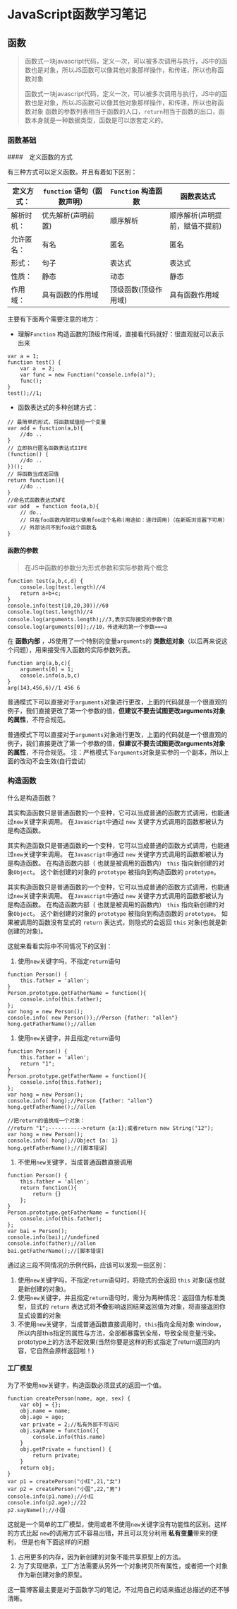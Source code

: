 # JavaScript函数学习笔记

## 函数

> 函数式一块javascript代码，定义一次，可以被多次调用与执行，JS中的函数也是对象，所以JS函数可以像其他对象那样操作，和传递，所以也称函数对象
>
> 函数式一块javascript代码，定义一次，可以被多次调用与执行，JS中的函数也是对象，所以JS函数可以像其他对象那样操作，和传递，所以也称函数对象
> 函数的参数列表相当于函数的人口，`return`相当于函数的出口，函数本身就是一种数据类型，函数是可以嵌套定义的。

### 函数基础

\####　定义函数的方式

有三种方式可以定义函数。并且有着如下区别：

| 定义方式： | `function` 语句（函数声明） | `Function` 构造函数 | 函数表达式            |
| ----- | ------------------- | --------------- | ---------------- |
| 解析时机： | 优先解析(声明前置)          | 顺序解析            | 顺序解析(声明提前，赋值不提前) |
| 允许匿名： | 有名                  | 匿名              | 匿名               |
| 形式：   | 句子                  | 表达式             | 表达式              |
| 性质：   | 静态                  | 动态              | 静态               |
| 作用域：  | 具有函数的作用域            | 顶级函数(顶级作用域)     | 具有函数作用域          |

主要有下面两个需要注意的地方：

- 理解`Function` 构造函数的顶级作用域，直接看代码就好：很直观就可以表示出来

```
var a = 1;
function test() {
    var a  = 2;
    var func = new Function("console.info(a)");
    func();
}
test();//1;
```

- 函数表达式的多种创建方式：

```
// 最简单的形式，将函数赋值给一个变量
var add = function(a,b){
    //do ..
}
// 立即执行匿名函数表达式IIFE
(function() {
    //do ..
})();
// 将函数当成返回值
return function(){
    //do ..
}
//命名式函数表达式NFE
var add  = function foo(a,b){
    // do..
    // 只在foo函数内部可以使用foo这个名称(用途如：递归调用)（在新版浏览器下可用）
    // 外部访问不到foo这个函数名
}
```

#### 函数的参数

> 在JS中函数的参数分为形式参数和实际参数两个概念

```
function test(a,b,c,d) {
    console.log(test.length)//4
    return a+b+c;
}
console.info(test(10,20,30))//60
console.log(test.length)//4
console.log(arguments.length);//3,表示实际接受的参数个数
console.log(arguments[0]);//10，传进来的第一个参数===a
```

在 **函数内部** ，JS使用了一个特别的变量`arguments`的 **类数组对象**（以后再来说这个问题），用来接受传入函数的实际参数列表。

```
function arg(a,b,c){
    arguments[0] = 1;
    console.info(a,b,c)
}
arg(143,456,6)//1 456 6
```

普通模式下可以直接对于`arguments`对象进行更改，上面的代码就是一个很直观的例子，我们直接更改了第一个参数的值，**但建议不要去试图更改arguments对象的属性**，不符合规范。

普通模式下可以直接对于`arguments`对象进行更改，上面的代码就是一个很直观的例子，我们直接更改了第一个参数的值，**但建议不要去试图更改arguments对象的属性**，不符合规范。
注：严格模式下`arguments`对象是实参的一个副本，所以上面的改动不会生效(自行尝试)

### 构造函数

什么是构造函数？

其实构造函数只是普通函数的一个变种，它可以当成普通的函数方式调用，也能通过`new`关键字来调用。 在`Javascript`中通过 `new` 关键字方式调用的函数都被认为是构造函数。

其实构造函数只是普通函数的一个变种，它可以当成普通的函数方式调用，也能通过`new`关键字来调用。 在`Javascript`中通过 `new` 关键字方式调用的函数都被认为是构造函数。
在构造函数内部（ 也就是被调用的函数内） `this` 指向新创建的对象`Object`。 这个新创建的对象的 `prototype` 被指向到构造函数的 `prototype`。

其实构造函数只是普通函数的一个变种，它可以当成普通的函数方式调用，也能通过`new`关键字来调用。 在`Javascript`中通过 `new` 关键字方式调用的函数都被认为是构造函数。
在构造函数内部（ 也就是被调用的函数内） `this` 指向新创建的对象`Object`。 这个新创建的对象的 `prototype` 被指向到构造函数的 `prototype`。
如果被调用的函数没有显式的 `return` 表达式，则隐式的会返回 `this` 对象(也就是新创建的对象)。

这就来看看实际中不同情况下的区别：

1. 使用`new`关键字吗，不指定`return`语句

```
function Person() {
    this.father = 'allen';
}
Person.prototype.getFatherName = function(){
    console.info(this.father);
};
var hong = new Person();
console.info( new Person());//Person {father: "allen"}
hong.getFatherName();//allen
```

1. 使用`new`关键字，并且指定`return`语句

```
function Person() {
    this.father = 'allen';
    return "1";
}
Person.prototype.getFatherName = function(){
    console.info(this.father);
};
var hong = new Person();
console.info( hong);//Person {father: "allen"}
hong.getFatherName();//allen

//把return的值换成一个对象：
//return "1";----------->return {a:1};或者return new String("12");
var hong = new Person();
console.info( hong);//Object {a: 1}
hong.getFatherName();//[脚本错误]
```

1. 不使用`new`关键字，当成普通函数直接调用

```
function Person() {
    this.father = 'allen';
    return function(){
        return {}
    };
}
Person.prototype.getFatherName = function(){
    console.info(this.father);
};
var bai = Person();
console.info(bai);//undefined
console.info(father);//allen
bai.getFatherName();//[脚本错误]
```

通过这三段不同情况的示例代码，应该可以发现一些区别：

1. 使用`new`关键字吗，不指定`return`语句时，将隐式的会返回 `this` 对象(返也就是新创建的对象)。
2. 使用`new`关键字，并且指定`return`语句时，需分为两种情况：返回值为标准类型，显式的 `return` 表达式将**不会**影响返回结果返回值为对象，将直接返回你显式设置的对象
3. 不使用`new`关键字，当成普通函数直接调用时，`this`指向全局对象 window，所以内部this指定的属性与方法，全部都暴露到全局，导致全局变量污染。prototype上的方法不起效果(当然你要是这样的形式指定了return返回的内容，它自然会原样返回啦！)

#### 工厂模型

为了不使用`new`关键字，构造函数必须显式的返回一个值。

```
function createPerson(name, age, sex) {
    var obj = {};
    obj.name = name;
    obj.age = age;
    var private = 2;//私有外部不可访问
    obj.sayName = function(){
        console.info(this.name)
    }
    obj.getPrivate = function() {
        return private;
    }
    return obj;
}
var p1 = createPerson("小红",21,"女")
var p2 = createPerson("小国",22,"男")
console.info(p1.name);//小红
console.info(p2.age);//22
p2.sayName();//小国
```

这就是一个简单的工厂模型，使用或者不使用`new`关键字没有功能性的区别。这样的方式比起 `new`的调用方式不容易出错，并且可以充分利用 **私有变量**带来的便利， 但是也有下面这样的问题

1. 占用更多的内存，因为新创建的对象不能共享原型上的方法。
2. 为了实现继承，工厂方法需要从另外一个对象拷贝所有属性，或者把一个对象作为新创建对象的原型。

这一篇博客最主要是对于函数学习的笔记，不过用自己的话来描述总描述的还不够清晰。